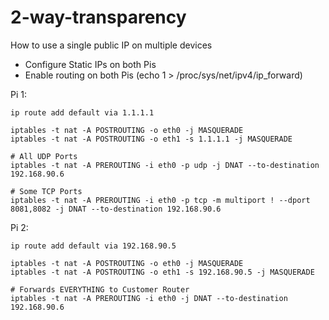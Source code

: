 # 2-way-transparency
How to use a single public IP on multiple devices



* Configure Static IPs on both Pis
* Enable routing on both Pis (echo 1 > /proc/sys/net/ipv4/ip_forward)

Pi 1:

	ip route add default via 1.1.1.1

	iptables -t nat -A POSTROUTING -o eth0 -j MASQUERADE
	iptables -t nat -A POSTROUTING -o eth1 -s 1.1.1.1 -j MASQUERADE

	# All UDP Ports
	iptables -t nat -A PREROUTING -i eth0 -p udp -j DNAT --to-destination 192.168.90.6

	# Some TCP Ports
	iptables -t nat -A PREROUTING -i eth0 -p tcp -m multiport ! --dport 8081,8082 -j DNAT --to-destination 192.168.90.6

Pi 2:

	ip route add default via 192.168.90.5

	iptables -t nat -A POSTROUTING -o eth0 -j MASQUERADE
	iptables -t nat -A POSTROUTING -o eth1 -s 192.168.90.5 -j MASQUERADE

	# Forwards EVERYTHING to Customer Router
	iptables -t nat -A PREROUTING -i eth0 -j DNAT --to-destination 192.168.90.6
